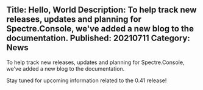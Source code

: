 Title: Hello, World
Description: To help track new releases, updates and planning for Spectre.Console, we've added a new blog to the documentation.
Published: 20210711
Category: News
---

To help track new releases, updates and planning for Spectre.Console, we've added a new blog to the documentation.

Stay tuned for upcoming information related to the 0.41 release!